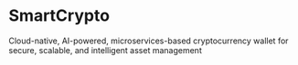 # SmartCrypto
Cloud-native, AI-powered, microservices-based cryptocurrency wallet for secure, scalable, and intelligent asset management

